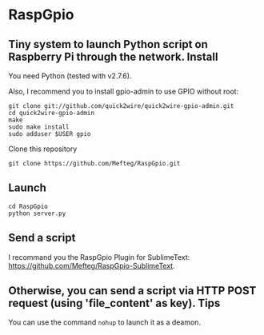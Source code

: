 # RaspGpio
Tiny system to launch Python script on Raspberry Pi through the network.
Install
---
You need Python (tested with v2.7.6).

Also, I recommend you to install gpio-admin to use GPIO without root:
```
git clone git://github.com/quick2wire/quick2wire-gpio-admin.git
cd quick2wire-gpio-admin
make
sudo make install
sudo adduser $USER gpio
```
Clone this repository
```
git clone https://github.com/Mefteg/RaspGpio.git
```
Launch
---
```
cd RaspGpio
python server.py
```
Send a script
---
I recommand you the RaspGpio Plugin for SublimeText: https://github.com/Mefteg/RaspGpio-SublimeText.

Otherwise, you can send a script via HTTP POST request (using 'file_content' as key).
Tips
---
You can use the command `nohup` to launch it as a deamon.
